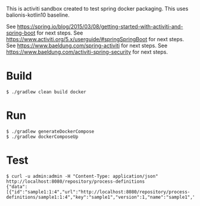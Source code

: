 This is activiti sandbox created to test spring docker packaging. This uses balionis-kotlin10 baseline.

See https://spring.io/blog/2015/03/08/getting-started-with-activiti-and-spring-boot for next steps.
See https://www.activiti.org/5.x/userguide/#springSpringBoot for next steps.
See https://www.baeldung.com/spring-activiti  for next steps.
See https://www.baeldung.com/activiti-spring-security  for next steps.

# Build 
```
$ ./gradlew clean build docker
```
# Run 
```
$ ./gradlew generateDockerCompose
$ ./gradlew dockerComposeUp
```

# Test

```
$ curl -u admin:admin -H "Content-Type: application/json" http://localhost:8080/repository/process-definitions
{"data":[{"id":"sample1:1:4","url":"http://localhost:8080/repository/process-definitions/sample1:1:4","key":"sample1","version":1,"name":"sample1","description":null,"tenantId":"","deploymentId":"1","deploymentUrl":"http://localhost:8080/repository/deployments/1","resource":"http://localhost:8080/repository/deployments/1/resources/sample1.bpmn20.xml","diagramResource":"http://localhost:8080/repository/deployments/1/resources/sample1.sample1.png","category":"http://www.activiti.org/processdef","graphicalNotationDefined":true,"suspended":false,"startFormDefined":false}],"total":1,"start":0,"sort":"name","order":"asc","size":1}
``` 
